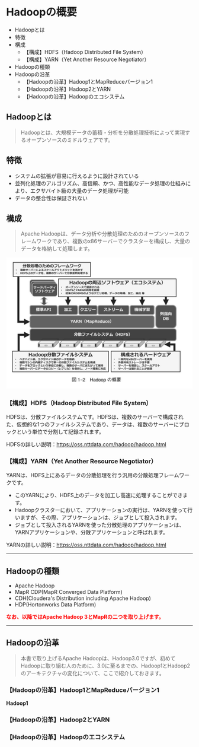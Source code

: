 # Hadoopの概要

<!-- MarkdownTOC -->

- Hadoopとは
- 特徴
- 構成
    - 【構成】HDFS（Hadoop Distributed File System）
    - 【構成】YARN（Yet Another Resource Negotiator）
- Hadoopの種類
- Hadoopの沿革
    - 【Hadoopの沿革】Hadoop1とMapReduceバージョン1
    - 【Hadoopの沿革】Hadoop2とYARN
    - 【Hadoopの沿革】Hadoopのエコシステム

<!-- /MarkdownTOC -->


## Hadoopとは
> Hadoopとは、大規模データの蓄積・分析を分散処理技術によって実現するオープンソースのミドルウェアです。

## 特徴

 - システムの拡張が容易に行えるように設計されている
 - 並列化処理のアルゴリズム、高信頼、かつ、高性能なデータ処理の仕組みにより、エクサバイト級の大量のデータ処理が可能
 - データの整合性は保証されない

## 構成
> Apache Hadoopは、データ分析や分散処理のためのオープンソースのフレームワークであり、複数のx86サーバーでクラスターを構成し、大量のデータを格納して処理します。

<img src="imgs/01.Hadoopの概要/Hadoopの概要.png">

### 【構成】HDFS（Hadoop Distributed File System）
HDFSは、分散ファイルシステムです。HDFSは、複数のサーバーで構成された、仮想的な1つのファイルシステムであり、データは、複数のサーバーにブロックという単位で分割して記録されます。

HDFSの詳しい説明：https://oss.nttdata.com/hadoop/hadoop.html

### 【構成】YARN（Yet Another Resource Negotiator）
YARNは、HDFS上にあるデータの分散処理を行う汎用の分散処理フレームワークです。

 - このYARNにより、HDFS上のデータを加工し高速に処理することができます。
 - Hadoopクラスターにおいて、アプリケーションの実行は、YARNを使って行いますが、その際、アプリケーションは、ジョブとして投入されます。
 - ジョブとして投入されるYARNを使った分散処理のアプリケーションは、YARNアプリケーションや、分散アプリケーションと呼ばれます。

YARNの詳しい説明：https://oss.nttdata.com/hadoop/hadoop.html

---
## Hadoopの種類

 - Apache Hadoop
 - MapR CDP(MapR Converged Data Platform)
 - CDH(Cloudera's Distribution including Apache Hadoop)
 - HDP(Hortonworks Data Platform)

<strong style="color: red;">なお、以降ではApache Hadoop 3とMapRの二つを取り上げます。</strong>

---
## Hadoopの沿革
> 本書で取り上げるApache Hadoopは、Hadoop3.0ですが、初めてHadoopに取り組む人のために、3.0に至るまでの、Hadoop1とHadoop2のアーキテクチャの変化について、ここで紹介しておきます。

### 【Hadoopの沿革】Hadoop1とMapReduceバージョン1

<strong>Hadoop1</strong><br>


### 【Hadoopの沿革】Hadoop2とYARN


### 【Hadoopの沿革】Hadoopのエコシステム


